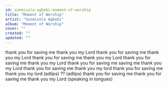 ```yaml
---
id: sunmisola-agbebi-moment-of-worship
title: "Moment of Worship"
artist: "Sunmisola Agbebi"
album: "Moment of Worship"
cover: ""
created: ""
updated: ""
---
```


thank you for saving me
thank you my Lord
thank you for saving me
thank you my Lord
thank you for saving me
thank you my Lord
thank you for saving me
thank you my Lord
thank you for saving me saving me
thank you my Lord
thank you for saving me
thank you my lord
thank you for saving me
thank you my lord
(adlips)
??
(adlips)
thank you for saving me
thank you for saving me
thank you my Lord
(speaking in tongues)